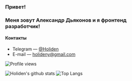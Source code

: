 ### Привет!

### Меня зовут **Александр Дьяконов** и я **фронтенд разработчик!**

#### Контакты

* Telegram — [@Holiden](https://t.me/holiden)
* E-mail — holideny@gmail.com

![Profile views](https://gpvc.arturio.dev/Holiden)

![Holiden's github stats](https://github-readme-stats.vercel.app/api?username=holiden&hide=stars&count_private=true&show_icons=true&theme=dark&icon_color=ffffff&custom_title=Holiden%20GitHub%20Stats) ![Top Langs](https://github-readme-stats.vercel.app/api/top-langs/?username=holiden&layout=compact&theme=dark)

